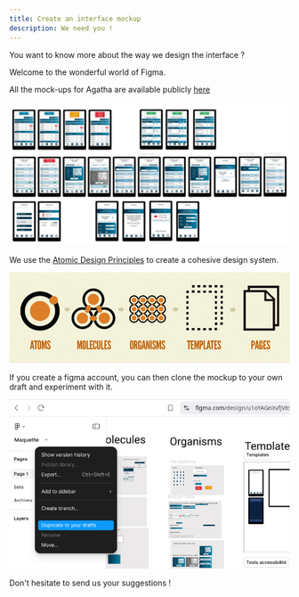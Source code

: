 ```yaml
---
title: Create an interface mockup
description: We need you !
---
```


You want to know more about the way we design the interface ? 

Welcome to the wonderful world of Figma.

All the mock-ups for Agatha are available publicly [here](https://www.figma.com/design/u1oYAGnXvfJV6SmSyJc0EO/Maquette?node-id=0-1&p=f)

![screenshot of the Agatha Mockup ](../../../assets/docs/guides/figma.png)

We use the [Atomic Design Principles](https://atomicdesign.bradfrost.com/chapter-2/) to create a cohesive design system.

![atomic design ](../../../assets/docs/guides/atomic.png)

If you create a figma account, you can then clone the mockup to your own draft and experiment with it. 

![How to clone ](../../../assets/docs/guides/clone_mockup.png)

Don't hesitate to send us your suggestions !
